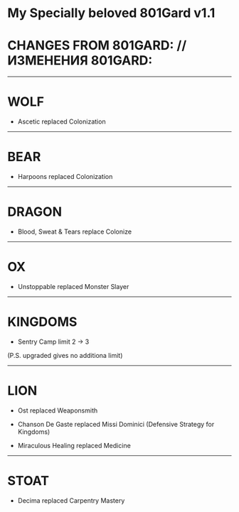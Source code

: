 # My Specially beloved 801Gard v1.1

# CHANGES FROM 801GARD: // ИЗМЕНЕНИЯ 801GARD:
----------------------------------------------------------------
# WOLF

- Ascetic replaced Colonization

----------------------------------------------------------------
# BEAR

- Harpoons replaced Colonization

----------------------------------------------------------------
# DRAGON

- Blood, Sweat & Tears replace Colonize

----------------------------------------------------------------
# OX

- Unstoppable replaced Monster Slayer

----------------------------------------------------------------
# KINGDOMS

- Sentry Camp limit 2 -> 3

(P.S. upgraded gives no additiona limit)

----------------------------------------------------------------
# LION

- Ost replaced Weaponsmith

- Chanson De Gaste replaced Missi Dominici (Defensive Strategy for Kingdoms)

- Miraculous Healing replaced Medicine

----------------------------------------------------------------
# STOAT

- Decima replaced Carpentry Mastery

